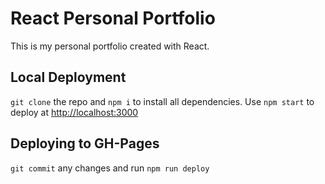 # React Personal Portfolio

This is my personal portfolio created with React.

## Local Deployment

`git clone` the repo and `npm i` to install all dependencies. Use `npm start` to deploy at [http://localhost:3000](http://localhost:3000)

## Deploying to GH-Pages

`git commit` any changes and run `npm run deploy`
